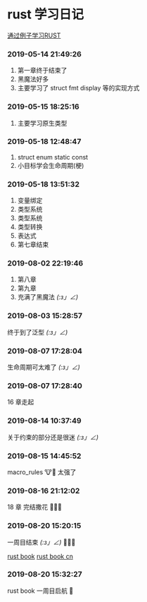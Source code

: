 # rust 学习日记

[通过例子学习RUST](https://rustwiki.org/zh-CN/rust-by-example/index.html)

### 2019-05-14 21:49:26
1. 第一章终于结束了
2. 黑魔法好多
3. 主要学习了 struct fmt display 等的实现方式

### 2019-05-15 18:25:16
1. 主要学习原生类型

### 2019-05-18 12:48:47
1. struct enum static const
2. 小目标学会生命周期(梗)

### 2019-05-18 13:51:32
1. 变量绑定
2. 类型系统
3. 类型系统
4. 类型转换
5. 表达式
6. 第七章结束

### 2019-08-02 22:19:46
1. 第八章
2. 第九章
3. 充满了黑魔法 _(:з」∠)_

### 2019-08-03 15:28:57
终于到了泛型 _(:з」∠)_

### 2019-08-07 17:28:04
生命周期可太难了 _(:з」∠)_

### 2019-08-07 17:28:40
16 章走起

### 2019-08-14 10:37:49
关于约束的部分还是很迷 _(:з」∠)_

### 2019-08-15 14:45:52
macro_rules 🐮🍺 太强了

### 2019-08-16 21:12:02
18 章 完结撒花 🎉🎉🎉

### 2019-08-20 15:20:15
一周目结束 _(:з」∠)_ 🎉🎉🎉

[rust book](https://doc.rust-lang.org/book/index.html)
[rust book cn](https://kaisery.github.io/trpl-zh-cn/ch10-01-syntax.html)

### 2019-08-20 15:32:27
rust book 一周目启航 🚴
